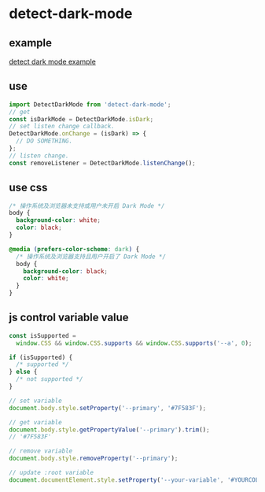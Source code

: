 # detect-dark-mode

## example

[detect dark mode example](https://daydayuphuan.github.io/detect-dark-mode/examples/)

## use

```js
import DetectDarkMode from 'detect-dark-mode';
// get
const isDarkMode = DetectDarkMode.isDark;
// set listen change callback.
DetectDarkMode.onChange = (isDark) => {
  // DO SOMETHING.
};
// listen change.
const removeListener = DetectDarkMode.listenChange();
```

## use css

```css
/* 操作系统及浏览器未支持或用户未开启 Dark Mode */
body {
  background-color: white;
  color: black;
}

@media (prefers-color-scheme: dark) {
  /* 操作系统及浏览器支持且用户开启了 Dark Mode */
  body {
    background-color: black;
    color: white;
  }
}
```

## js control variable value

```js
const isSupported =
  window.CSS && window.CSS.supports && window.CSS.supports('--a', 0);

if (isSupported) {
  /* supported */
} else {
  /* not supported */
}

// set variable
document.body.style.setProperty('--primary', '#7F583F');

// get variable
document.body.style.getPropertyValue('--primary').trim();
// '#7F583F'

// remove variable
document.body.style.removeProperty('--primary');

// update :root variable
document.documentElement.style.setProperty('--your-variable', '#YOURCOLOR');
```
